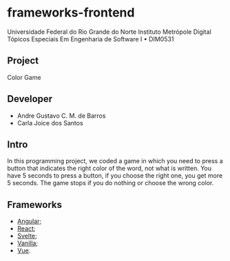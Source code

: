 # frameworks-frontend

Universidade Federal do Rio Grande do Norte Instituto Metrópole Digital Tópicos Especiais Em Engenharia de Software I • DIM0531

## Project
Color Game

## Developer
 - Andre Gustavo C. M. de Barros
 - Carla Joice dos Santos

## Intro
In this programming project, we coded a game in which you need to press a button that indicates the right color of the word, not what is written. You have 5 seconds to press a button, if you choose the right one, you get more 5 seconds. The game stops if you do nothing or choose the wrong color.

## Frameworks
 - [Angular](https://github.com/andrehgustavo/frameworks-frontend/tree/master/color-game-angular);
 - [React](https://github.com/andrehgustavo/frameworks-frontend/tree/master/color-game-react);
 - [Svelte](https://github.com/andrehgustavo/frameworks-frontend/tree/master/color-game-svelte);
 - [Vanilla](https://github.com/andrehgustavo/frameworks-frontend/tree/master/color-game-vanilla);
 - [Vue](https://github.com/andrehgustavo/frameworks-frontend/tree/master/color-game-vue).
